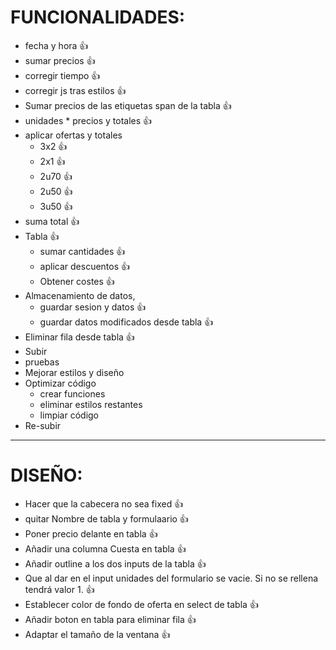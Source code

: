 # FUNCIONALIDADES:
- fecha y hora 👍
- sumar precios 👍
- corregir tiempo 👍
- corregir js tras estilos 👍
- Sumar precios de las etiquetas span de la tabla 👍
- unidades * precios y totales 👍
- aplicar ofertas y totales
    - 3x2 👍
    - 2x1 👍
    - 2u70 👍
    - 2u50 👍
    - 3u50 👍
- suma total 👍
- Tabla 👍
    - sumar cantidades 👍
    - aplicar descuentos 👍
    - Obtener costes 👍
- Almacenamiento de datos,
    - guardar sesion y datos 👍
    - guardar datos modificados desde tabla 👍
- Eliminar fila desde tabla 👍
- Subir
- pruebas
- Mejorar estilos y diseño
- Optimizar código
    - crear funciones
    - eliminar estilos restantes
    - limpiar código
- Re-subir


-----------------
# DISEÑO:
- Hacer que la cabecera no sea fixed 👍
- quitar Nombre de tabla y formulaario 👍
- Poner precio delante en tabla 👍
- Añadir una columna Cuesta en tabla 👍
- Añadir outline a los dos inputs de la tabla 👍
- Que al dar en el input unidades del formulario se vacie. Si no se rellena tendrá valor 1. 👍
- Establecer color de fondo de oferta en select de tabla 👍
- Añadir boton en tabla para eliminar fila  👍
- Adaptar el tamaño de la ventana  👍
